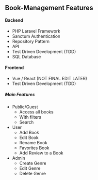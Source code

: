 ## Book-Management Features

#### Backend
 - PHP Laravel Framework
 - Sanctum Authentication
 - Repository Pattern
 - API 
 - Test Driven Development (TDD)
 - SQL Database

#### Frontend
 - Vue / React (NOT FINAL EDIT LATER)
 - Test Driven Development (TDD)

##### Main Features
 - Public/Guest
 	- Access all books 
 	- With filters
 	- Search 
 - User
 	- Add Book
 	- Edit Book
	- Rename Book 	
    - Favorites Book
 	- Add Review to a Book 
 - Admin 
 	- Create Genre 
 	- Edit Genre
 	- Delete Genre
